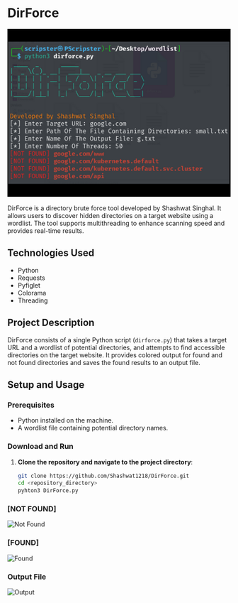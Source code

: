 # DirForce

![DirForce Banner](Images/1.png)

DirForce is a directory brute force tool developed by Shashwat Singhal. It allows users to discover hidden directories on a target website using a wordlist. The tool supports multithreading to enhance scanning speed and provides real-time results.

## Technologies Used
- Python
- Requests
- Pyfiglet
- Colorama
- Threading

## Project Description

DirForce consists of a single Python script (`dirforce.py`) that takes a target URL and a wordlist of potential directories, and attempts to find accessible directories on the target website. It provides colored output for found and not found directories and saves the found results to an output file.

## Setup and Usage

### Prerequisites
- Python installed on the machine.
- A wordlist file containing potential directory names.

### Download and Run

1. **Clone the repository and navigate to the project directory**:
   ```sh
   git clone https://github.com/Shashwat1218/DirForce.git
   cd <repository_directory>
   pyhton3 DirForce.py

### [NOT FOUND]
![Not Found](Images/2.png)
### [FOUND]
![Found](Images/3.png)
### Output File
![Output](Images/4.png)
